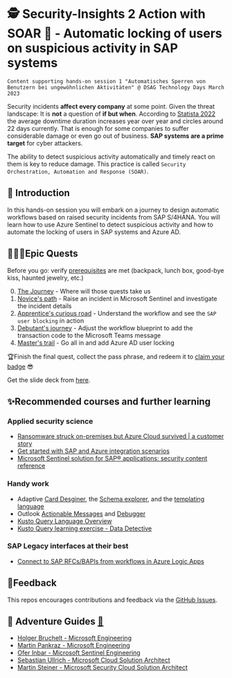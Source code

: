# 🕵️ Security-Insights 2 Action with SOAR 🚀 - Automatic locking of users on suspicious activity in SAP systems

`Content supporting hands-on session 1 "Automatisches Sperren von Benutzern bei ungewöhnlichen Aktivitäten" @ DSAG Technology Days March 2023`

Security incidents **affect every company** at some point. Given the threat landscape: It is **not** a question of **if but when**. According to [Statista 2022](https://www.statista.com/statistics/1275029/length-of-downtime-after-ransomware-attack/) the average downtime duration increases year over year and circles around 22 days currently. That is enough for some companies to suffer considerable damage or even go out of business. **SAP systems are a prime target** for cyber attackers.

The ability to detect suspicious activity automatically and timely react on them is key to reduce damage. This practice is called `Security Orchestration, Automation and Response (SOAR)`.

## 🔭 Introduction

In this hands-on session you will embark on a journey to design automatic workflows based on raised security incidents from SAP S/4HANA. You will learn how to use Azure Sentinel to detect suspicious activity and how to automate the locking of users in SAP systems and Azure AD.

## 🧙🏾‍♀️Epic Quests

Before you go: verify [prerequisites](PREREQUISITES.md) are met (backpack, lunch box, good-bye kiss, haunted jewelry, etc.)

0. [The Journey](student/quest0.md) - Where will those quests take us
1. [Novice's path](student/quest1.md) - Raise an incident in Microsoft Sentinel and investigate the incident details
2. [Apprentice's curious road](student/quest2.md) - Understand the workflow and see the `SAP user blocking` in action
3. [Debutant's journey](student/quest3.md) - Adjust the workflow blueprint to add the transaction code to the Microsoft Teams message
4. [Master's trail](student/quest4.md) - Go all in and add Azure AD user locking

🏆Finish the final quest, collect the pass phrase, and redeem it to [claim your badge](https://webhostingforconverter.z16.web.core.windows.net/claim-reward.html) 😎

Get the slide deck from [here](https://aka.ms/dsagtt23-sentinel-slides).

## ✨Recommended courses and further learning

### Applied security science

- [Ransomware struck on-premises but Azure Cloud survived | a customer story](https://customers.microsoft.com/en-us/story/1512571257640211870-campari-group-consumer-goods-sap-on-azure)
- [Get started with SAP and Azure integration scenarios](https://learn.microsoft.com/azure/sap/workloads/integration-get-started)
- [Microsoft Sentinel solution for SAP® applications: security content reference](https://learn.microsoft.com/azure/sentinel/sap/sap-solution-security-content)

### Handy work

- Adaptive [Card Desginer](https://adaptivecards.io/designer/), the [Schema explorer](https://adaptivecards.io/explorer/AdaptiveCard.html), and the [templating language](https://learn.microsoft.com/adaptive-cards/templating/language)
- Outlook [Actionable Messages](https://learn.microsoft.com/outlook/actionable-messages/) and [Debugger](https://appsource.microsoft.com/product/office/wa104381686?tab=overview&exp=ubp8)
- [Kusto Query Language Overview](https://learn.microsoft.com/azure/data-explorer/kusto/query/)
- [Kusto Query learning exercise - Data Detective](https://detective.kusto.io/)

### SAP Legacy interfaces at their best

- [Connect to SAP RFCs/BAPIs from workflows in Azure Logic Apps](https://learn.microsoft.com/azure/logic-apps/logic-apps-using-sap-connector)

## 📢Feedback

This repos encourages contributions and feedback via the [GitHub Issues](https://github.com/MartinPankraz/Security-Insights-2-Action/issues/new/choose).

## 🚸 Adventure Guides [🔗](mentor/quest1.md)

- [Holger Bruchelt - Microsoft Engineering](https://www.linkedin.com/in/holger-bruchelt/)
- [Martin Pankraz - Microsoft Engineering](https://www.linkedin.com/in/martin-pankraz/)
- [Ofer Inbar - Microsoft Sentinel Engineering](https://www.linkedin.com/in/ofer-inbar/)
- [Sebastian Ullrich - Microsoft Cloud Solution Architect](https://www.linkedin.com/in/sebastian-ullrich-677b36168/)
- [Martin Steiner - Microsoft Security Cloud Solution Architect](https://www.linkedin.com/in/martin-steiner-28312b141/)
